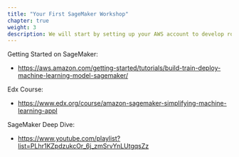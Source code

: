```yaml
---
title: "Your First SageMaker Workshop"
chapter: true
weight: 3
description: We will start by setting up your AWS account to develop robot applications with AWS RoboMaker. 
---
```


Getting Started on SageMaker:
- https://aws.amazon.com/getting-started/tutorials/build-train-deploy-machine-learning-model-sagemaker/ 

Edx Course:
- https://www.edx.org/course/amazon-sagemaker-simplifying-machine-learning-appl 

SageMaker Deep Dive:
- https://www.youtube.com/playlist?list=PLhr1KZpdzukcOr_6j_zmSrvYnLUtgqsZz 
